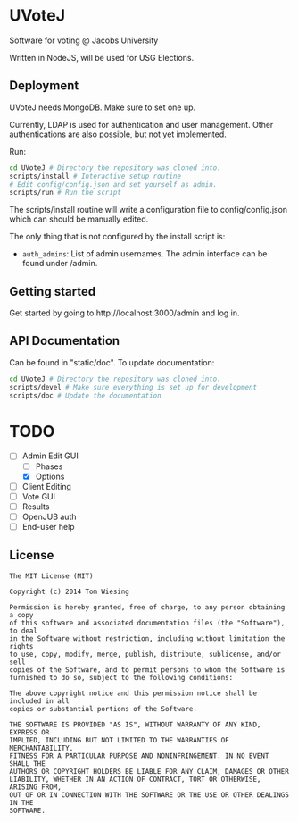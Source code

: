 # UVoteJ

Software for voting @ Jacobs University

Written in NodeJS, will be used for USG Elections.

## Deployment

UVoteJ needs MongoDB. Make sure to set one up.

Currently, LDAP is used for authentication and user management. Other
authentications are also possible, but not yet implemented.

Run:

```bash
cd UVoteJ # Directory the repository was cloned into.
scripts/install # Interactive setup routine
# Edit config/config.json and set yourself as admin.
scripts/run # Run the script
```

The scripts/install routine will write a configuration file to config/config.json
which can should be manually edited.

The only thing that is not configured by the install script is:

* ```auth_admins```: List of admin usernames. The admin interface can be found under /admin.

## Getting started

Get started by going to http://localhost:3000/admin and log in.

## API Documentation
Can be found in "static/doc". To update documentation:

```bash
cd UVoteJ # Directory the repository was cloned into.
scripts/devel # Make sure everything is set up for development
scripts/doc # Update the documentation
```

# TODO

- [ ] Admin Edit GUI
    - [ ] Phases
    - [x] Options
- [ ] Client Editing
- [ ] Vote GUI
- [ ] Results
- [ ] OpenJUB auth
- [ ] End-user help

## License

```
The MIT License (MIT)

Copyright (c) 2014 Tom Wiesing

Permission is hereby granted, free of charge, to any person obtaining a copy
of this software and associated documentation files (the "Software"), to deal
in the Software without restriction, including without limitation the rights
to use, copy, modify, merge, publish, distribute, sublicense, and/or sell
copies of the Software, and to permit persons to whom the Software is
furnished to do so, subject to the following conditions:

The above copyright notice and this permission notice shall be included in all
copies or substantial portions of the Software.

THE SOFTWARE IS PROVIDED "AS IS", WITHOUT WARRANTY OF ANY KIND, EXPRESS OR
IMPLIED, INCLUDING BUT NOT LIMITED TO THE WARRANTIES OF MERCHANTABILITY,
FITNESS FOR A PARTICULAR PURPOSE AND NONINFRINGEMENT. IN NO EVENT SHALL THE
AUTHORS OR COPYRIGHT HOLDERS BE LIABLE FOR ANY CLAIM, DAMAGES OR OTHER
LIABILITY, WHETHER IN AN ACTION OF CONTRACT, TORT OR OTHERWISE, ARISING FROM,
OUT OF OR IN CONNECTION WITH THE SOFTWARE OR THE USE OR OTHER DEALINGS IN THE
SOFTWARE.
```
